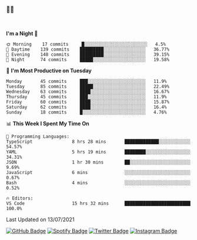 ### 🤙🍺

<!-- <a href="https://github-readme-stats.vercel.app/api?username=hzak2xx&count_private=true&show_icons=true&theme=dracula">
  <img align="center" src="https://github-readme-stats.vercel.app/api?username=hzak2xx&count_private=true&show_icons=true&theme=dracula" />
</a>
</br> -->
</br>

<!--START_SECTION:waka-->
**I'm a Night 🦉** 

```text
🌞 Morning    17 commits     █░░░░░░░░░░░░░░░░░░░░░░░░   4.5% 
🌆 Daytime    139 commits    █████████░░░░░░░░░░░░░░░░   36.77% 
🌃 Evening    148 commits    █████████░░░░░░░░░░░░░░░░   39.15% 
🌙 Night      74 commits     █████░░░░░░░░░░░░░░░░░░░░   19.58%

```
📅 **I'm Most Productive on Tuesday** 

```text
Monday       45 commits     ███░░░░░░░░░░░░░░░░░░░░░░   11.9% 
Tuesday      85 commits     █████░░░░░░░░░░░░░░░░░░░░   22.49% 
Wednesday    63 commits     ████░░░░░░░░░░░░░░░░░░░░░   16.67% 
Thursday     45 commits     ███░░░░░░░░░░░░░░░░░░░░░░   11.9% 
Friday       60 commits     ████░░░░░░░░░░░░░░░░░░░░░   15.87% 
Saturday     62 commits     ████░░░░░░░░░░░░░░░░░░░░░   16.4% 
Sunday       18 commits     █░░░░░░░░░░░░░░░░░░░░░░░░   4.76%

```


📊 **This Week I Spent My Time On** 

```text
💬 Programming Languages: 
TypeScript               8 hrs 28 mins       █████████████░░░░░░░░░░░░   54.57% 
YAML                     5 hrs 19 mins       ████████░░░░░░░░░░░░░░░░░   34.31% 
JSON                     1 hr 30 mins        ██░░░░░░░░░░░░░░░░░░░░░░░   9.69% 
JavaScript               6 mins              ░░░░░░░░░░░░░░░░░░░░░░░░░   0.67% 
Bash                     4 mins              ░░░░░░░░░░░░░░░░░░░░░░░░░   0.52%

🔥 Editors: 
VS Code                  15 hrs 32 mins      █████████████████████████   100.0%

```


 Last Updated on 13/07/2021
<!--END_SECTION:waka-->

[![GitHub Badge](https://img.shields.io/badge/GitHub-100000?style=for-the-badge&logo=github&logoColor=white)](https://github.com/hzak2xx)
[![Spotify Badge](https://img.shields.io/badge/Spotify-1ED760?&style=for-the-badge&logo=spotify&logoColor=white)](https://open.spotify.com/user/uf90s6sbbh75a1mt44clkhkvf)
[![Twitter Badge](https://img.shields.io/badge/Twitter-1DA1F2?style=for-the-badge&logo=twitter&logoColor=white)](https://twitter.com/hzak2xx)
[![Instagram Badge](https://img.shields.io/badge/Instagram-E4405F?style=for-the-badge&logo=instagram&logoColor=white)](https://www.instagram.com/hzak2xx/)
